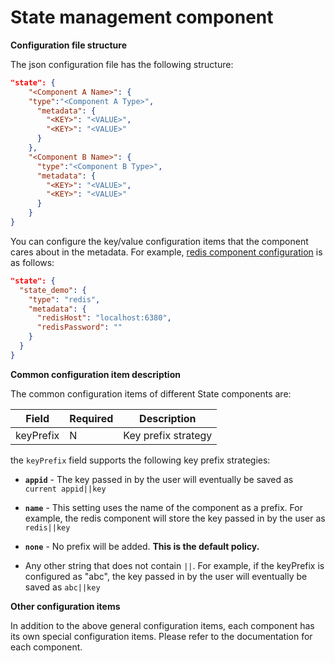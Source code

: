 # State management component
**Configuration file structure**

The json configuration file has the following structure:
```json
"state": {
    "<Component A Name>": {
    "type":"<Component A Type>",
      "metadata": {
        "<KEY>": "<VALUE>",
        "<KEY>": "<VALUE>"
      }
    },
    "<Component B Name>": {
      "type":"<Component B Type>",
      "metadata": {
        "<KEY>": "<VALUE>",
        "<KEY>": "<VALUE>"
      }
    }
}
```
You can configure the key/value configuration items that the component cares about in the metadata. For example, [redis component configuration](https://github.com/mosn/layotto/blob/main/configs/config_state_redis.json) is as follows:

```json
"state": {
  "state_demo": {
    "type": "redis",
    "metadata": {
      "redisHost": "localhost:6380",
      "redisPassword": ""
    }
  }
}
```


**Common configuration item description**

The common configuration items of different State components are:

| Field | Required | Description |
| --- | --- | --- |
| keyPrefix | N | Key prefix strategy |


the `keyPrefix` field supports the following key prefix strategies:

* **`appid`** - The key passed in by the user will eventually be saved as `current appid||key`

* **`name`** - This setting uses the name of the component as a prefix. For example, the redis component will store the key passed in by the user as `redis||key`

* **`none`** - No prefix will be added. **This is the default policy.**

* Any other string that does not contain `||`. For example, if the keyPrefix is configured as "abc", the key passed in by the user will eventually be saved as `abc||key`


**Other configuration items**

In addition to the above general configuration items, each component has its own special configuration items. Please refer to the documentation for each component.